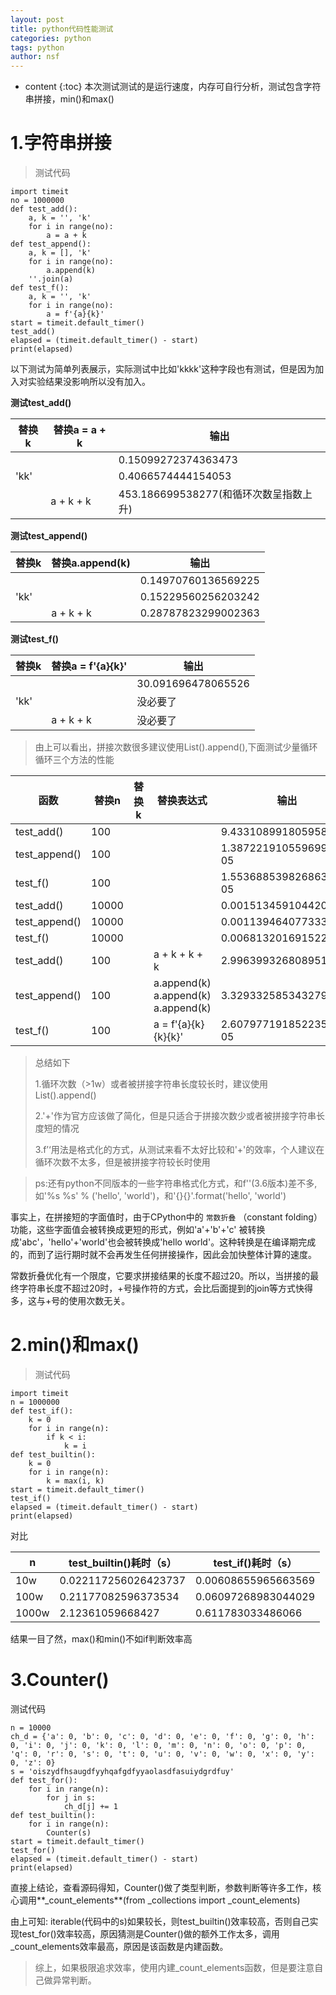 ```yaml
---
layout: post
title: python代码性能测试
categories: python
tags: python
author: nsf
---
```


* content
{:toc}
本次测试测试的是运行速度，内存可自行分析，测试包含字符串拼接，min()和max()



# 1.字符串拼接

> 测试代码

```
import timeit
no = 1000000
def test_add():
    a, k = '', 'k'
    for i in range(no):
        a = a + k
def test_append():
    a, k = [], 'k'
    for i in range(no):
        a.append(k)
    ''.join(a)
def test_f():
    a, k = '', 'k'
    for i in range(no):
        a = f'{a}{k}'
start = timeit.default_timer()
test_add()
elapsed = (timeit.default_timer() - start)
print(elapsed)
```

以下测试为简单列表展示，实际测试中比如'kkkk'这种字段也有测试，但是因为加入对实验结果没影响所以没有加入。

**测试test_add()**

| 替换k | 替换a = a + k | 输出                                   |
| ----- | ------------- | -------------------------------------- |
|       |               | 0.15099272374363473                    |
| 'kk'  |               | 0.4066574444154053                     |
|       | a + k + k     | 453.186699538277(和循环次数呈指数上升) |

**测试test_append()**

| 替换k | 替换a.append(k) | 输出                |
| ----- | --------------- | ------------------- |
|       |                 | 0.14970760136569225 |
| 'kk'  |                 | 0.15229560256203242 |
|       | a + k + k       | 0.28787823299002363 |

**测试test_f()**

| 替换k | 替换a = f'{a}{k}' | 输出               |
| ----- | ----------------- | ------------------ |
|       |                   | 30.091696478065526 |
| 'kk'  |                   | 没必要了           |
|       | a + k + k         | 没必要了           |

> 由上可以看出，拼接次数很多建议使用List().append(),下面测试少量循环循环三个方法的性能

| 函数          | 替换n | 替换k | 替换表达式                                  | 输出                   |
| ------------- | ----- | ----- | ------------------------------------------- | ---------------------- |
| test_add()    | 100   |       |                                             | 9.433108991805958e-06  |
| test_append() | 100   |       |                                             | 1.3872219105596997e-05 |
| test_f()      | 100   |       |                                             | 1.5536885398268637e-05 |
| test_add()    | 10000 |       |                                             | 0.0015134591044206323  |
| test_append() | 10000 |       |                                             | 0.0011394640773337373  |
| test_f()      | 10000 |       |                                             | 0.006813201691522909   |
| test_add()    | 100   |       | a + k + k + k                               | 2.996399326808951e-05  |
| test_append() | 100   |       | a.append(k)     a.append(k)     a.append(k) | 3.329332585343279e-05  |
| test_f()      | 100   |       | a = f'{a}{k}{k}{k}'                         | 2.6079771918522353e-05 |

> 总结如下
>
> 1.循环次数（>1w）或者被拼接字符串长度较长时，建议使用List().append()
>
> 2.'+'作为官方应该做了简化，但是只适合于拼接次数少或者被拼接字符串长度短的情况
>
> 3.f’‘用法是格式化的方式，从测试来看不太好比较和'+'的效率，个人建议在循环次数不太多，但是被拼接字符较长时使用

> ps:还有python不同版本的一些字符串格式化方式，和f''(3.6版本)差不多,如'%s %s' % ('hello', 'world')，和'{}{}'.format('hello', 'world')

事实上，在拼接短的字面值时，由于CPython中的 `常数折叠` （constant folding）功能，这些字面值会被转换成更短的形式，例如'a'+'b'+'c' 被转换成'abc'，'hello'+'world'也会被转换成'hello world'。这种转换是在编译期完成的，而到了运行期时就不会再发生任何拼接操作，因此会加快整体计算的速度。

常数折叠优化有一个限度，它要求拼接结果的长度不超过20。所以，当拼接的最终字符串长度不超过20时，+号操作符的方式，会比后面提到的join等方式快得多，这与+号的使用次数无关。

# 2.min()和max()

> 测试代码

```
import timeit
n = 1000000
def test_if():
    k = 0
    for i in range(n):
        if k < i:
            k = i
def test_builtin():
    k = 0
    for i in range(n):
        k = max(i, k)
start = timeit.default_timer()
test_if()
elapsed = (timeit.default_timer() - start)
print(elapsed)
```

对比

| n     | test_builtin()耗时（s） | test_if()耗时（s）  |
| ----- | ----------------------- | ------------------- |
| 10w   | 0.022117256026423737    | 0.00608655965663569 |
| 100w  | 0.21177082596373534     | 0.06097268983044029 |
| 1000w | 2.12361059668427        | 0.611783033486066   |

结果一目了然，max()和min()不如if判断效率高

# 3.Counter()

测试代码

```
n = 10000
ch_d = {'a': 0, 'b': 0, 'c': 0, 'd': 0, 'e': 0, 'f': 0, 'g': 0, 'h': 0, 'i': 0, 'j': 0, 'k': 0, 'l': 0, 'm': 0, 'n': 0, 'o': 0, 'p': 0, 'q': 0, 'r': 0, 's': 0, 't': 0, 'u': 0, 'v': 0, 'w': 0, 'x': 0, 'y': 0, 'z': 0}
s = 'oiszydfhsaugdfyyhqafgdfyyaolasdfasuiydgrdfuy'
def test_for():
    for i in range(n):
        for j in s:
            ch_d[j] += 1
def test_builtin():
    for i in range(n):
        Counter(s)
start = timeit.default_timer()
test_for()
elapsed = (timeit.default_timer() - start)
print(elapsed)
```

直接上结论，查看源码得知，Counter()做了类型判断，参数判断等许多工作，核心调用**_count_elements**(from _collections import _count_elements)

由上可知: iterable(代码中的s)如果较长，则test_builtin()效率较高，否则自己实现test_for()效率较高，原因猜测是Counter()做的额外工作太多，调用_count_elements效率最高，原因是该函数是内建函数。

> 综上，如果极限追求效率，使用内建_count_elements函数，但是要注意自己做异常判断。